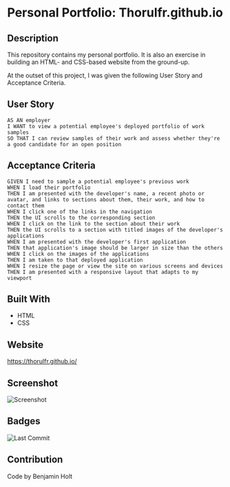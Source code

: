 # Personal Portfolio: Thorulfr.github.io

## Description

This repository contains my personal portfolio. It is also an exercise in building an HTML- and CSS-based website from the ground-up.

At the outset of this project, I was given the following User Story and Acceptance Criteria.

## User Story

```
AS AN employer
I WANT to view a potential employee's deployed portfolio of work samples
SO THAT I can review samples of their work and assess whether they're a good candidate for an open position
```

## Acceptance Criteria

```
GIVEN I need to sample a potential employee's previous work
WHEN I load their portfolio
THEN I am presented with the developer's name, a recent photo or avatar, and links to sections about them, their work, and how to contact them
WHEN I click one of the links in the navigation
THEN the UI scrolls to the corresponding section
WHEN I click on the link to the section about their work
THEN the UI scrolls to a section with titled images of the developer's applications
WHEN I am presented with the developer's first application
THEN that application's image should be larger in size than the others
WHEN I click on the images of the applications
THEN I am taken to that deployed application
WHEN I resize the page or view the site on various screens and devices
THEN I am presented with a responsive layout that adapts to my viewport
```

## Built With

* HTML
* CSS

## Website

<https://thorulfr.github.io/>

## Screenshot

![Screenshot](./assets/images/readme-screenshot)

## Badges

![Last Commit](https://img.shields.io/github/last-commit/Thorulfr/Thorulfr.github.io)

## Contribution

Code by Benjamin Holt
